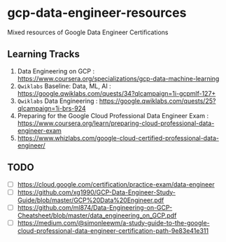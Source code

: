 # gcp-data-engineer-resources
Mixed resources of Google Data Engineer Certifications

## Learning Tracks
1. Data Engineering on GCP : https://www.coursera.org/specializations/gcp-data-machine-learning
1. `Qwiklabs` Baseline: Data, ML, AI : https://google.qwiklabs.com/quests/34?qlcampaign=1i-gcpmlf-127+
1. `Qwiklabs` Data Engineering : https://google.qwiklabs.com/quests/25?qlcampaign=1i-brs-924
1. Preparing for the Google Cloud Professional Data Engineer Exam : https://www.coursera.org/learn/preparing-cloud-professional-data-engineer-exam
1. https://www.whizlabs.com/google-cloud-certified-professional-data-engineer/

## TODO
- [ ] https://cloud.google.com/certification/practice-exam/data-engineer
- [ ] https://github.com/xg1990/GCP-Data-Engineer-Study-Guide/blob/master/GCP%20Data%20Engineer.pdf
- [ ] https://github.com/ml874/Data-Engineering-on-GCP-Cheatsheet/blob/master/data_engineering_on_GCP.pdf
- [ ] https://medium.com/@simonleewm/a-study-guide-to-the-google-cloud-professional-data-engineer-certification-path-9e83e41e311
